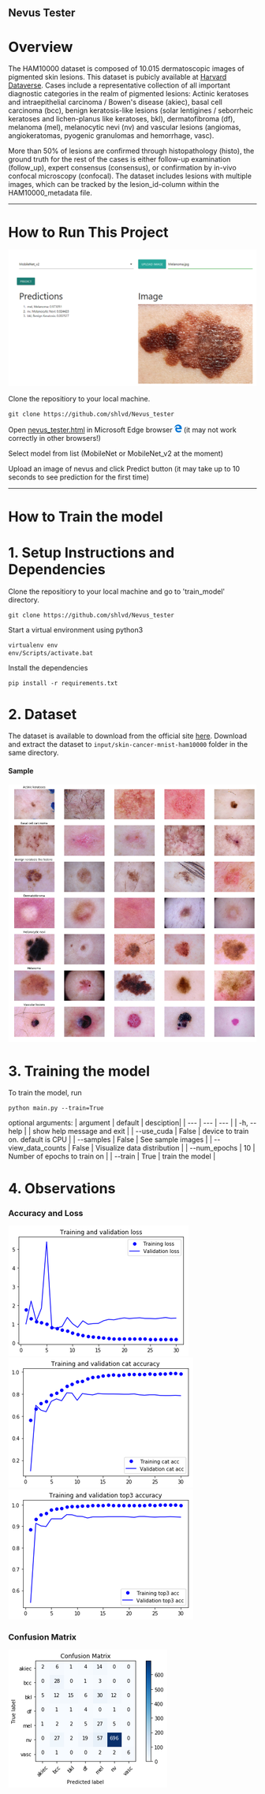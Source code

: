 ## Nevus Tester

# Overview

The HAM10000 dataset is composed of 10.015 dermatoscopic images of pigmented skin lesions. This dataset is pubicly available at [Harvard Dataverse](https://dataverse.harvard.edu/dataset.xhtml?persistentId=doi:10.7910/DVN/DBW86T). 
Cases include a representative collection of all important diagnostic categories in the realm of pigmented lesions: Actinic keratoses and intraepithelial carcinoma / Bowen's disease (akiec), basal cell carcinoma (bcc), benign keratosis-like lesions (solar lentigines / seborrheic keratoses and lichen-planus like keratoses, bkl), dermatofibroma (df), melanoma (mel), melanocytic nevi (nv) and vascular lesions (angiomas, angiokeratomas, pyogenic granulomas and hemorrhage, vasc).

More than 50% of lesions are confirmed through histopathology (histo), the ground truth for the rest of the cases is either follow-up examination (follow_up), expert consensus (consensus), or confirmation by in-vivo confocal microscopy (confocal). The dataset includes lesions with multiple images, which can be tracked by the lesion_id-column within the HAM10000_metadata file.

<hr>

# How to Run This Project

<img src="img/pred_ex.png" width="950"></img>


Clone the repositiory to your local machine.

``` Batchfile
git clone https://github.com/shlvd/Nevus_tester
```

Open [nevus_tester.html](nevus_tester.html) in Microsoft Edge browser <img src="img/edge_logo.png" width='15'></img> (it may not work correctly in other browsers!)

Select model from list (MobileNet or MobileNet_v2 at the moment)

Upload an image of nevus and click Predict button (it may take up to 10 seconds to see prediction for the first time)

<hr>

# How to Train the model

# 1. Setup Instructions and Dependencies

Clone the repositiory to your local machine and go to 'train_model' directory.

``` Batchfile
git clone https://github.com/shlvd/Nevus_tester
```

Start a virtual environment using python3
``` Batchfile
virtualenv env
env/Scripts/activate.bat
```


Install the dependencies
``` Batchfile
pip install -r requirements.txt
```

# 2. Dataset

The dataset is available to download from the official site [here](https://dataverse.harvard.edu/dataset.xhtml?persistentId=doi:10.7910/DVN/DBW86T). Download and extract the dataset to `input/skin-cancer-mnist-ham10000` folder in the same directory.

#### Sample

![dataset](img/data.png)

# 3. Training the model

To train the model, run

```Batchfile
python main.py --train=True
```

optional arguments:
  | argument | default | desciption|
  | --- | --- | --- |
  | -h, --help | | show help message and exit |
  | --use_cuda | False | device to train on. default is CPU |
  | --samples | False | See sample images |
  | --view_data_counts | False | Visualize data distribution |
  | --num_epochs | 10 | Number of epochs to train on |
  | --train | True | train the model |

# 4. Observations

### Accuracy and Loss

![loss](img/tr_val_loss.png)
![cat_accuracy](img/tr_val_catacc.png)
![top3_accuracy](img/tr-val_top3acc.png)

### Confusion Matrix

![confusionMatrix](img/confusion_matrix.png)